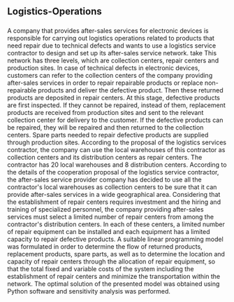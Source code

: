 ## Logistics-Operations

###
A company that provides after-sales services for electronic devices is responsible for carrying out logistics operations related to products that need repair due to technical defects and wants to use a logistics service contractor to design and set up its after-sales service network. take This network has three levels, which are collection centers, repair centers and production sites.
In case of technical defects in electronic devices, customers can refer to the collection centers of the company providing after-sales services in order to repair repairable products or replace non-repairable products and deliver the defective product. Then these returned products are deposited in repair centers. At this stage, defective products are first inspected. If they cannot be repaired, instead of them, replacement products are received from production sites and sent to the relevant collection center for delivery to the customer. If the defective products can be repaired, they will be repaired and then returned to the collection centers. Spare parts needed to repair defective products are supplied through production sites. According to the proposal of the logistics services contractor, the company can use the local warehouses of this contractor as collection centers and its distribution centers as repair centers. The contractor has 20 local warehouses and 8 distribution centers. According to the details of the cooperation proposal of the logistics service contractor, the after-sales service provider company has decided to use all the contractor's local warehouses as collection centers to be sure that it can provide after-sales services in a wide geographical area.
Considering that the establishment of repair centers requires investment and the hiring and training of specialized personnel, the company providing after-sales services must select a limited number of repair centers from among the contractor's distribution centers. In each of these centers, a limited number of repair equipment can be installed and each equipment has a limited capacity to repair defective products.
A suitable linear programming model was formulated in order to determine the flow of returned products, replacement products, spare parts, as well as to determine the location and capacity of repair centers through the allocation of repair equipment, so that the total fixed and variable costs of the system including the establishment of repair centers
and minimize the transportation within the network. The optimal solution of the presented model was obtained using Python software and sensitivity analysis was performed.
